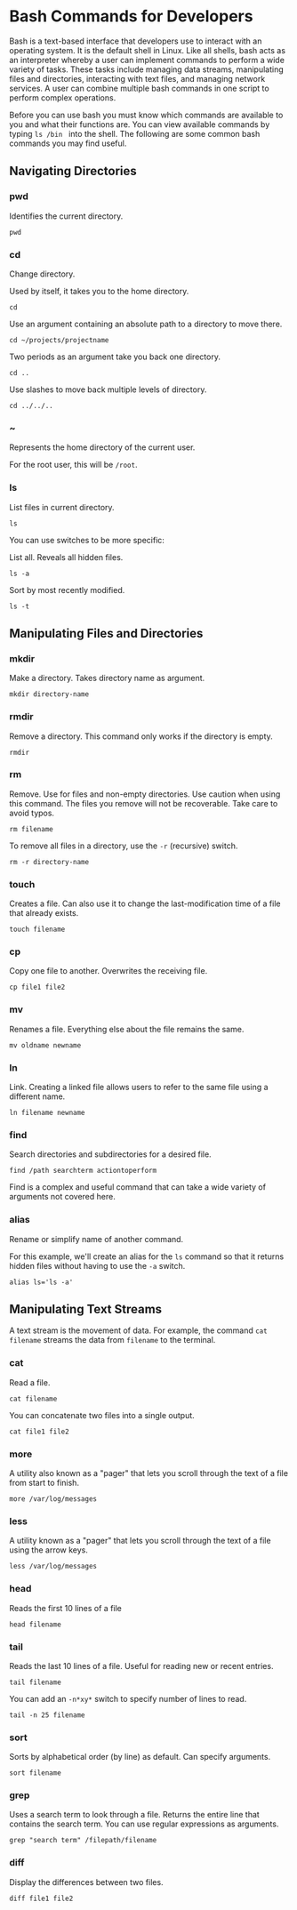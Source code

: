 # Bash Commands for Developers

Bash is a text-based interface that developers use to interact with an operating system. It is the default shell in Linux. Like all shells, bash acts as an interpreter whereby a user can implement commands to perform a wide variety of tasks. These tasks include managing data streams, manipulating files and directories, interacting with text files, and managing network services. A user can combine multiple bash commands in one script to perform complex operations.

Before you can use bash you must know which commands are available to you and what their functions are. You can view available commands by typing ```ls /bin ``` into the shell. The following are some common bash commands you may find useful.

## Navigating Directories

### pwd

Identifies the current directory.
```
pwd
```

### cd

Change directory. 

Used by itself, it takes you to the home directory.
```
cd
```

Use an argument containing an absolute path to a directory to move there.
```
cd ~/projects/projectname
```

Two periods as an argument take you back one directory.
```
cd ..
```

Use slashes to move back multiple levels of directory.
```
cd ../../..
```

### ~

Represents the home directory of the current user.

For the root user, this will be ```/root```.

### ls

List files in current directory.
```
ls
```

You can use switches to be more specific:

List all. Reveals all hidden files.
```
ls -a
```

Sort by most recently modified.
```
ls -t
```

## Manipulating Files and Directories

### mkdir
Make a directory. Takes directory name as argument.
```
mkdir directory-name
```

### rmdir
Remove a directory. This command only works if the directory is empty.
```
rmdir
```

### rm
Remove. Use for files and non-empty directories. Use caution when using this command. The files you remove will not be recoverable. Take care to avoid typos.
```
rm filename
```

To remove all files in a directory, use the ```-r``` (recursive) switch.
```
rm -r directory-name
```

### touch
Creates a file. Can also use it to change the last-modification time of a file that already exists.
```
touch filename
```

### cp
Copy one file to another. Overwrites the receiving file.
```
cp file1 file2
```

### mv
Renames a file. Everything else about the file remains the same.
```
mv oldname newname
```

### ln
Link. Creating a linked file allows users to refer to the same file using a different name.
```
ln filename newname
```

### find
Search directories and subdirectories for a desired file.
```
find /path searchterm actiontoperform
```

Find is a complex and useful command that can take a wide variety of arguments not covered here.

### alias
Rename or simplify name of another command.

For this example, we'll create an alias for the ```ls``` command so that it returns hidden files without having to use the ```-a``` switch.
```
alias ls='ls -a'
```

## Manipulating Text Streams

A text stream is the movement of data. For example, the command ```cat filename``` streams the data from ```filename``` to the terminal.

### cat
Read a file.
```
cat filename
```
You can concatenate two files into a single output.
```
cat file1 file2
```

### more
A utility also known as a "pager" that lets you scroll through the text of a file from start to finish.
```
more /var/log/messages
```

### less
A utility known as a "pager" that lets you scroll through the text of a file using the arrow keys.
```
less /var/log/messages
```

### head
Reads the first 10 lines of a file
```
head filename
```

### tail
Reads the last 10 lines of a file. Useful for reading new or recent entries.
```
tail filename
```

You can add an ```-n*xy*``` switch to specify number of lines to read.
```
tail -n 25 filename
```

### sort
Sorts by alphabetical order (by line) as default. Can specify arguments.
```
sort filename
```

### grep
Uses a search term to look through a file. Returns the entire line that contains the search term. You can use regular expressions as arguments.
```
grep "search term" /filepath/filename
```

### diff
Display the differences between two files.
```
diff file1 file2
```



